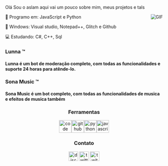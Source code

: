 Olá Sou o aslam aqui vai um pouco sobre mim, meus projetos e tals

<img align="right" alt="GIF" src="https://cdn.discordapp.com/attachments/785315009449951232/785328332362874908/a_28b3ebb7f0a321dc1ef600e33120b7c3.gif" />

💼 Programo em: 
JavaScript e Python

💼 Windows:
 Visual studio, Notepad++, Glitch e Github

💻 Estudando:
C#, C++, Sql

<h3>Lunna ™</h3>
<h4>Lunna é um bot de moderação completo, com todas as funcionalidades e suporte 24 horas para atênde-lo.</h4>
<p align="center">
</p>

<h3>Sona Music ™</h3>
<h4>Sona Music é um bot completo, com todas as funcionalidades de musica e efeitos de musica também</h4>
<p align="center">
</p>

<h3 align="center">Ferramentas</h3>
<p align="center"><img src="https://simpleicons.org/icons/visualstudiocode.svg" title="Visual Studio Code" alt="code" width="40" height="40"/><img src="https://simpleicons.org/icons/github.svg" title="GitHub" alt="github" width="40" height="40"/><img src="https://simpleicons.org/icons/python.svg" title="Python" alt="python" width="40" height="40"/><img src="https://simpleicons.org/icons/javascript.svg" title="JavaScript" alt="javascript" width="40" height="40"/></p>


<h3 align="center">Contato</h3>
<p align="center">
<a href="/" target="blank"><img align="center" src="https://simpleicons.org/icons/discord.svg" alt="discord" height="30" width="30"/></a>
<a href="https://twitter.com/Aslamzinhoxd" target="blank"><img align="center" src="https://simpleicons.org/icons/twitter.svg" alt="twitter" height="30" width="30"/></a>
<a href="https://twitch.tv/Aslamxd" target="blank"><img align="center" src="https://simpleicons.org/icons/twitch.svg" alt="twitch" height="30" width="30"/></a>
</p>
